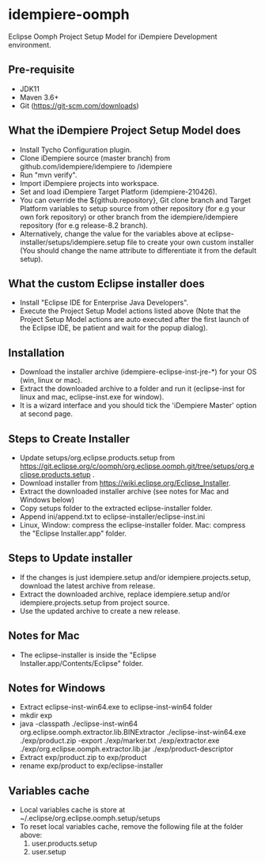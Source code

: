 # idempiere-oomph
Eclipse Oomph Project Setup Model for iDempiere Development environment.

## Pre-requisite
* JDK11
* Maven 3.6+
* Git (https://git-scm.com/downloads)

## What the iDempiere Project Setup Model does
* Install Tycho Configuration plugin.
* Clone iDempiere source (master branch) from github.com/idempiere/idempiere to <workspace location>/idempiere
* Run "mvn verify".
* Import iDempiere projects into workspace.
* Set and load iDempiere Target Platform (idempiere-210426).
* You can override the ${github.repository}, Git clone branch and Target Platform variables to setup source from other repository (for e.g your own fork repository) or other branch from the idempiere/idempiere repository (for e.g release-8.2 branch).
* Alternatively, change the value for the variables above at  eclipse-installer/setups/idempiere.setup file to create your own custom installer (You should change the name attribute to differentiate it from the default setup).

## What the custom Eclipse installer does
* Install "Eclipse IDE for Enterprise Java Developers".
* Execute the Project Setup Model actions listed above (Note that the Project Setup Model actions are auto executed after the first launch of the Eclipse IDE, be patient and wait for the popup dialog).

## Installation
* Download the installer archive (idempiere-eclipse-inst-jre-*) for your OS (win, linux or mac).
* Extract the downloaded archive to a folder and run it (eclipse-inst for linux and mac, eclipse-inst.exe for window).
* It is a wizard interface and you should tick the 'iDempiere Master' option at second page.

## Steps to Create Installer
* Update setups/org.eclipse.products.setup from https://git.eclipse.org/c/oomph/org.eclipse.oomph.git/tree/setups/org.eclipse.products.setup .
* Download installer from https://wiki.eclipse.org/Eclipse_Installer.
* Extract the downloaded installer archive (see notes for Mac and Windows below)
* Copy setups folder to the extracted eclipse-installer folder.
* Append ini/append.txt to eclipse-installer/eclipse-inst.ini
* Linux, Window: compress the eclipse-installer folder. Mac: compress the "Eclipse Installer.app" folder.

## Steps to Update installer
* If the changes is just idempiere.setup and/or idempiere.projects.setup, download the latest archive from release.
* Extract the downloaded archive, replace idempiere.setup and/or idempiere.projects.setup from project source.
* Use the updated archive to create a new release.

## Notes for Mac
* The eclipse-installer is inside the "Eclipse Installer.app/Contents/Eclipse" folder.

## Notes for Windows
* Extract eclipse-inst-win64.exe to eclipse-inst-win64 folder
* mkdir exp
* java -classpath ./eclipse-inst-win64 org.eclipse.oomph.extractor.lib.BINExtractor ./eclipse-inst-win64.exe ./exp/product.zip -export ./exp/marker.txt ./exp/extractor.exe ./exp/org.eclipse.oomph.extractor.lib.jar ./exp/product-descriptor
* Extract exp/product.zip to exp/product
* rename exp/product to exp/eclipse-installer

## Variables cache
* Local variables cache is store at ~/.eclipse/org.eclipse.oomph.setup/setups
* To reset local variables cache, remove the following file at the folder above:
  1. user.products.setup
  1. user.setup
